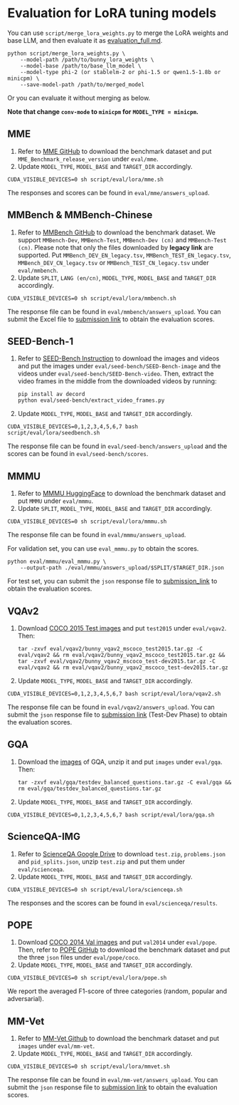 # Evaluation for LoRA tuning models

You can use `script/merge_lora_weights.py` to merge the LoRA weights and base LLM, and then evaluate it as [evaluation_full.md](../full/evaluation_full.md).

```Shell
python script/merge_lora_weights.py \
	--model-path /path/to/bunny_lora_weights \
	--model-base /path/to/base_llm_model \
	--model-type phi-2 (or stablelm-2 or phi-1.5 or qwen1.5-1.8b or minicpm) \
	--save-model-path /path/to/merged_model
```

Or you can evaluate it without merging as below.

**Note that change `conv-mode` to `minicpm` for `MODEL_TYPE = minicpm`.**

## MME

1. Refer to [MME GitHub](https://github.com/BradyFU/Awesome-Multimodal-Large-Language-Models/tree/Evaluation) to download the benchmark dataset and put `MME_Benchmark_release_version` under `eval/mme`.
2. Update `MODEL_TYPE`, `MODEL_BASE` and `TARGET_DIR` accordingly.

```shell
CUDA_VISIBLE_DEVICES=0 sh script/eval/lora/mme.sh
```

The responses and scores can be found in `eval/mme/answers_upload`.

## MMBench & MMBench-Chinese

1. Refer to [MMBench GitHub](https://github.com/open-compass/MMBench) to download the benchmark dataset. We support `MMBench-Dev`, `MMBench-Test`, `MMBench-Dev (cn)` and `MMBench-Test (cn)`. Please note that only the files downloaded by **legacy link** are supported.
   Put `MMBench_DEV_EN_legacy.tsv`, `MMBench_TEST_EN_legacy.tsv`, `MMBench_DEV_CN_legacy.tsv` or `MMBench_TEST_CN_legacy.tsv` under `eval/mmbench`.
2. Update `SPLIT`, `LANG (en/cn)`, `MODEL_TYPE`, `MODEL_BASE` and `TARGET_DIR` accordingly.

```shell
CUDA_VISIBLE_DEVICES=0 sh script/eval/lora/mmbench.sh
```

The response file can be found in `eval/mmbench/answers_upload`. You can submit the Excel file to [submission link](https://mmbench.opencompass.org.cn/mmbench-submission) to obtain the evaluation scores.

## SEED-Bench-1

1. Refer to [SEED-Bench Instruction](https://github.com/AILab-CVC/SEED-Bench/blob/main/DATASET.md#data-preparation-for-seed-bench-1) to download the images and videos and put the images under `eval/seed-bench/SEED-Bench-image` and the videos under `eval/seed-bench/SEED-Bench-video`. Then, extract the video frames in the middle from the downloaded videos by running:

   ```shell
   pip install av decord
   python eval/seed-bench/extract_video_frames.py
   ```


2. Update `MODEL_TYPE`, `MODEL_BASE` and `TARGET_DIR` accordingly.

```shell
CUDA_VISIBLE_DEVICES=0,1,2,3,4,5,6,7 bash script/eval/lora/seedbench.sh
```

The response file can be found in `eval/seed-bench/answers_upload` and the scores can be found in `eval/seed-bench/scores`.

## MMMU

1. Refer to [MMMU HuggingFace](https://huggingface.co/datasets/MMMU/MMMU) to download the benchmark dataset and put `MMMU` under `eval/mmmu`.
2. Update `SPLIT`, `MODEL_TYPE`, `MODEL_BASE` and `TARGET_DIR` accordingly.

```shell
CUDA_VISIBLE_DEVICES=0 sh script/eval/lora/mmmu.sh
```

The response file can be found in `eval/mmmu/answers_upload`.

For validation set, you can use `eval_mmmu.py` to obtain the scores.

```shell
python eval/mmmu/eval_mmmu.py \
	--output-path ./eval/mmmu/answers_upload/$SPLIT/$TARGET_DIR.json
```

For test set, you can submit the `json` response file to [submission_link](https://eval.ai/web/challenges/challenge-page/2179/overview) to obtain the evaluation scores.

## VQAv2
1. Download [COCO 2015 Test images](http://images.cocodataset.org/zips/test2015.zip) and put `test2015` under `eval/vqav2`. Then:

   ```shell
   tar -zxvf eval/vqav2/bunny_vqav2_mscoco_test2015.tar.gz -C eval/vqav2 && rm eval/vqav2/bunny_vqav2_mscoco_test2015.tar.gz && tar -zxvf eval/vqav2/bunny_vqav2_mscoco_test-dev2015.tar.gz -C eval/vqav2 && rm eval/vqav2/bunny_vqav2_mscoco_test-dev2015.tar.gz
   ```

2. Update `MODEL_TYPE`, `MODEL_BASE` and `TARGET_DIR` accordingly.

```Shell
CUDA_VISIBLE_DEVICES=0,1,2,3,4,5,6,7 bash script/eval/lora/vqav2.sh
```

The response file can be found in `eval/vqav2/answers_upload`. You can submit the `json` response file to [submission link](https://eval.ai/web/challenges/challenge-page/830) (Test-Dev Phase) to obtain the evaluation scores.

## GQA
1. Download the [images](https://downloads.cs.stanford.edu/nlp/data/gqa/images.zip) of GQA, unzip it and put `images` under `eval/gqa`. Then:

   ```shell
   tar -zxvf eval/gqa/testdev_balanced_questions.tar.gz -C eval/gqa && rm eval/gqa/testdev_balanced_questions.tar.gz
   ```

2. Update `MODEL_TYPE`, `MODEL_BASE` and `TARGET_DIR` accordingly.

```Shell
CUDA_VISIBLE_DEVICES=0,1,2,3,4,5,6,7 bash script/eval/lora/gqa.sh
```

## ScienceQA-IMG

1. Refer to [ScienceQA Google Drive](https://drive.google.com/drive/folders/1w8imCXWYn2LxajmGeGH_g5DaL2rabHev) to download `test.zip`, `problems.json` and `pid_splits.json`, unzip `test.zip` and put them under `eval/scienceqa`.
2. Update `MODEL_TYPE`, `MODEL_BASE` and `TARGET_DIR` accordingly.

```shell
CUDA_VISIBLE_DEVICES=0 sh script/eval/lora/scienceqa.sh
```

The responses and the scores can be found in `eval/scienceqa/results`.

## POPE

1. Download [COCO 2014 Val images](http://images.cocodataset.org/zips/val2014.zip) and put `val2014` under `eval/pope`. Then, refer to [POPE GitHub](https://github.com/AoiDragon/POPE/tree/e3e39262c85a6a83f26cf5094022a782cb0df58d/output/coco) to download the benchmark dataset and put the three `json` files under `eval/pope/coco`.
2. Update `MODEL_TYPE`, `MODEL_BASE` and `TARGET_DIR` accordingly.

```Shell
CUDA_VISIBLE_DEVICES=0 sh script/eval/lora/pope.sh
```

We report the averaged F1-score of three categories (random, popular and adversarial).

## MM-Vet

1. Refer to [MM-Vet Github](https://github.com/yuweihao/MM-Vet?tab=readme-ov-file#evalute-your-model-on-mm-vet) to download the benchmark dataset and put `images` under `eval/mm-vet`.
2. Update `MODEL_TYPE`, `MODEL_BASE` and `TARGET_DIR` accordingly.

```shell
CUDA_VISIBLE_DEVICES=0 sh script/eval/lora/mmvet.sh
```

The response file can be found in `eval/mm-vet/answers_upload`. You can submit the `json` response file to [submission link](https://huggingface.co/spaces/whyu/MM-Vet_Evaluator) to obtain the evaluation scores.

